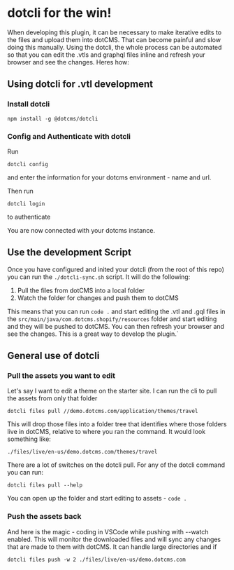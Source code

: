 # dotcli for the win!

When developing this plugin, it can be necessary to make iterative edits to the files and upload them into dotCMS.  That can become painful and slow doing this manually. Using the dotcli, the whole process can be automated so that you can edit the .vtls and graphql files inline and refresh your browser and see the changes.  Heres how:

## Using dotcli for .vtl development


### Install dotcli
```
npm install -g @dotcms/dotcli
```
### Config and Authenticate with dotcli
Run 
```
dotcli config
```
and enter the information for your dotcms environment - name and url.

Then run 
```
dotcli login
``` 
to authenticate

You are now connected with your dotcms instance.  

## Use the development Script
Once you have configured and inited your dotcli (from the root of this repo) you can run the `./dotcli-sync.sh` script.  It will do the following:

1. Pull the files from dotCMS into a local folder
2. Watch the folder for changes and push them to dotCMS

This means that you can run `code .` and start editing the .vtl and .gql files in the `src/main/java/com.dotcms.shopify/resources` folder and start editing and they will be pushed to dotCMS.  You can then refresh your browser and see the changes.  This is a great way to develop the plugin.`






## General use of dotcli
### Pull the assets you want to edit
Let's say I want to edit a theme on the starter site.  I can run the cli to pull the assets from only that folder
```
dotcli files pull //demo.dotcms.com/application/themes/travel
```

This will drop those files into a folder tree that identifies where those folders live in dotCMS, relative to where you ran the command.  It would look something like:
```
./files/live/en-us/demo.dotcms.com/themes/travel
```

There are a lot of switches on the dotcli pull.  For any of the dotcli command you can run:
```
dotcli files pull --help
```

You can open up the folder and start editing to assets - `code .`

### Push the assets back
And here is the magic - coding in VSCode while pushing with --watch enabled.  This will monitor the downloaded files and will sync any changes that are made to them with dotCMS.  It can handle large directories and if

```
dotcli files push -w 2 ./files/live/en-us/demo.dotcms.com
```
